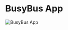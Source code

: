# BusyBus App

![BusyBus App](https://user-images.githubusercontent.com/25352387/54565261-f10d3580-498a-11e9-979e-af65eaf1b1ef.png)
